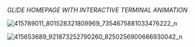 *GLIDE HOMEPAGE WITH INTERACTIVE TERMINAL ANIMATION*  

![415789011_801528321809969_7354675881033476222_n](https://github.com/Rahulthesun/Glide-Prototype-/assets/115390877/15650d16-533f-470d-beb6-57b28cde53b9)

![415653689_921873252790260_8250256900666930042_n](https://github.com/Rahulthesun/Glide-Prototype-/assets/115390877/73a953f0-421b-47d4-a9e5-dc5e17108ea6)
